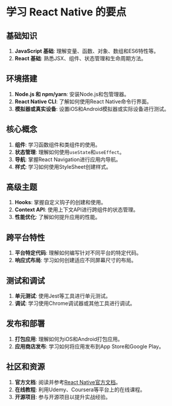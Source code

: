 # 学习 React Native 的要点

## 基础知识
1. **JavaScript 基础**: 理解变量、函数、对象、数组和ES6特性等。
2. **React 基础**: 熟悉JSX、组件、状态管理和生命周期方法。

## 环境搭建
1. **Node.js 和 npm/yarn**: 安装Node.js和包管理器。
2. **React Native CLI**: 了解如何使用React Native命令行界面。
3. **模拟器或真实设备**: 设置iOS和Android模拟器或实际设备进行测试。

## 核心概念
1. **组件**: 学习函数组件和类组件的使用。
2. **状态管理**: 理解如何使用`useState`和`useEffect`。
3. **导航**: 掌握React Navigation进行应用内导航。
4. **样式**: 学习如何使用StyleSheet创建样式。

## 高级主题
1. **Hooks**: 掌握自定义钩子的创建和使用。
2. **Context API**: 使用上下文API进行跨组件的状态管理。
3. **性能优化**: 了解如何提升应用的性能。

## 跨平台特性
1. **平台特定代码**: 理解如何编写针对不同平台的特定代码。
2. **响应式布局**: 学习如何创建适应不同屏幕尺寸的布局。

## 测试和调试
1. **单元测试**: 使用Jest等工具进行单元测试。
2. **调试**: 学习使用Chrome调试器或其他工具进行调试。

## 发布和部署
1. **打包应用**: 理解如何为iOS和Android打包应用。
2. **应用商店发布**: 学习如何将应用发布到App Store和Google Play。

## 社区和资源
1. **官方文档**: 阅读并参考[React Native官方文档](https://reactnative.dev/docs/getting-started)。
2. **在线教程**: 利用Udemy、Coursera等平台上的在线课程。
3. **开源项目**: 参与开源项目以提升实战经验。
